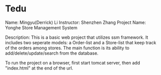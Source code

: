 # Tedu
Name: Mingyu(Derrick) Li
Instructor: Shenzhen Zhang
Project Name: Yonghe Store Management System

Description: 
This is a basic web project that utilizes ssm framework. It includes two seperate models: a Order-list and a Store-list that keep 
track of the orders among stores. The main function is its ability to add/delete/update/search from the database.

To run the project on a browser, first start tomcat server, then add "index.html" at the end of the url.
